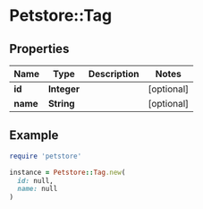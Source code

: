# Petstore::Tag

## Properties

| Name | Type | Description | Notes |
| ---- | ---- | ----------- | ----- |
| **id** | **Integer** |  | [optional] |
| **name** | **String** |  | [optional] |

## Example

```ruby
require 'petstore'

instance = Petstore::Tag.new(
  id: null,
  name: null
)
```
